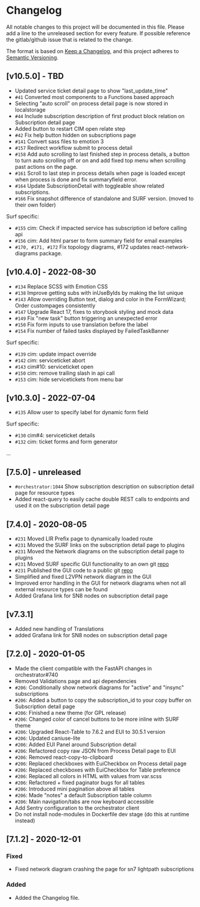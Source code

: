 # Changelog

All notable changes to this project will be documented in this file.
Please add a line to the unreleased section for every feature. If possible
reference the gitlab/github issue that is related to the change.

The format is based on [Keep a Changelog](https://keepachangelog.com/en/1.0.0/),
and this project adheres to [Semantic Versioning](https://semver.org/spec/v2.0.0.html).

## [v10.5.0] - TBD
- Updated service ticket detail page to show "last_update_time"
- `#41` Converted most components to a Functions based approach
- Selecting "auto scroll" on process detail page is now stored in localstorage
- `#44` Include subscription description of first product block relation on Subscription detail page
- Added button to restart CIM open relate step
- `#42` Fix help button hidden on subscriptions page
- `#141` Convert sass files to emotion 3
- `#157` Redirect workflow submit to process detail
- `#158` Add auto scrolling to last finished step in process details, a button to turn auto scrolling off or on and add fixed top menu when scrolling past actions on the page.
- `#161` Scroll to last step in process details when page is loaded except when process is done and fix summaryfield error.
- `#164` Update SubscriptionDetail with toggleable show related subscriptions.
- `#166` Fix snapshot difference of standalone and SURF version. (moved to their own folder)

Surf specific:
- `#155` cim: Check if impacted service has subscription id before calling api
- `#156` cim: Add html parser to form summary field for email examples
- `#170, #171, #172` Fix topology diagrams, #172 updates react-network-diagrams package.

## [v10.4.0] - 2022-08-30

- `#134` Replace SCSS with Emotion CSS
- `#138` Improve getting subs with inUseByIds by making the list unique
- `#143` Allow overriding Button text, dialog and color in the FormWizard; Order custompages consistently
- `#147` Upgrade React 17, fixes to storybook styling and mock data
- `#149` Fix "new task" button triggering an unexpected error
- `#150` Fix form inputs to use translation before the label
- `#154` Fix number of failed tasks displayed by FailedTaskBanner


Surf specific:
- `#139` cim: update impact override
- `#142` cim: serviceticket abort
- `#143` cim#10: serviceticket open
- `#150` cim: remove trailing slash in api call
- `#153` cim: hide servicetickets from menu bar


## [v10.3.0] - 2022-07-04

- `#135` Allow user to specify label for dynamic form field

Surf specific:
- `#130` cim#4: serviceticket details
- `#132` cim: ticket forms and form generator


...

## [7.5.0] - unreleased

- `#orchestrator:1044` Show subscription description on subscription detail page for resource types
- Added react-query to easily cache double REST calls to endpoints and used it on the subscription detail page

## [7.4.0] - 2020-08-05

- `#231` Moved LIR Prefix page to dynamically loaded route
- `#231` Moved the SURF links on the subscription detail page to plugins
- `#231` Moved the Network diagrams on the subscription detail page to plugins
- `#231` Moved SURF specific GUI functionality to an own git [repo](https://git.ia.surfsara.nl/netdev/automation/projects/orchestrator-client-surf)
- `#231` Published the GUI code to a public git [repo](https://github.com/workfloworchestrator/orchestrator-client)
- Simplified and fixed L2VPN network diagram in the GUI
- Improved error handling in the GUI for network diagrams when not all external resource types can be found
- Added Grafana link for SN8 nodes on subscription detail page

## [v7.3.1]

-   Added new handling of Translations
-   added Grafana link for SN8 nodes on subscription detail page

## [7.2.0] - 2020-01-05

-   Made the client compatible with the FastAPI changes in orchestrator#740
-   Removed Validations page and api dependencies
-   `#206`: Conditionally show network diagrams for "active" and "insync" subscriptions
-   `#206`: Added a button to copy the subscription_id to your copy buffer on Subscription detail page
-   `#206`: Finished a new theme (for GPL release)
-   `#206`: Changed color of cancel buttons to be more inline with SURF theme
-   `#206`: Upgraded React-Table to 7.6.2 and EUI to 30.5.1 version
-   `#206`: Updated caniuse-lite
-   `#206`: Added EUI Panel around Subscription detail
-   `#206`: Refactored copy raw JSON from Process Detail page to EUI
-   `#206`: Removed react-copy-to-clipboard
-   `#206`: Replaced checkboxes with EuiCheckbox on Process detail page
-   `#206`: Replaced checkboxes with EuiCheckbox for Table preference
-   `#206`: Replaced all colors in HTML with values from var.scss
-   `#206`: Refactored + fixed paginator bugs for all tables
-   `#206`: Introduced mini pagination above all tables
-   `#206`: Made "notes" a default Subscription table column
-   `#206`: Main navigation/tabs are now keyboard accessible
-   Add Sentry configuration to the orchestrator client
-   Do not install node-modules in Dockerfile dev stage (do this at runtime instead)

## [7.1.2] - 2020-12-01

### Fixed

-   Fixed network diagram crashing the page for sn7 lightpath subscriptions

### Added

-   Added the Changelog file.
